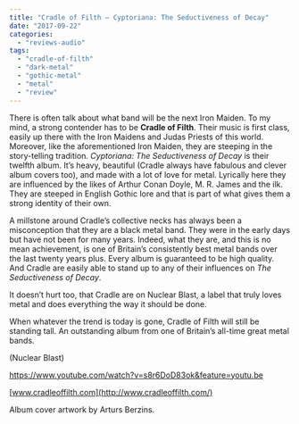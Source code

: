 ```yaml
---
title: "Cradle of Filth – Cyptoriana: The Seductiveness of Decay"
date: "2017-09-22"
categories: 
  - "reviews-audio"
tags: 
  - "cradle-of-filth"
  - "dark-metal"
  - "gothic-metal"
  - "metal"
  - "review"
---
```


There is often talk about what band will be the next Iron Maiden. To my mind, a strong contender has to be **Cradle of Filth**. Their music is first class, easily up there with the Iron Maidens and Judas Priests of this world. Moreover, like the aforementioned Iron Maiden, they are steeping in the story-telling tradition. _Cyptoriana: The Seductiveness of Decay_ is their twelfth album. It’s heavy, beautiful (Cradle always have fabulous and clever album covers too), and made with a lot of love for metal. Lyrically here they are influenced by the likes of Arthur Conan Doyle, M. R. James and the ilk. They are steeped in English Gothic lore and that is part of what gives them a strong identity of their own.

A millstone around Cradle’s collective necks has always been a misconception that they are a black metal band. They were in the early days but have not been for many years. Indeed, what they are, and this is no mean achievement, is one of Britain’s consistently best metal bands over the last twenty years plus. Every album is guaranteed to be high quality. And Cradle are easily able to stand up to any of their influences on _The Seductiveness of Decay_.

It doesn’t hurt too, that Cradle are on Nuclear Blast, a label that truly loves metal and does everything the way it should be done.

When whatever the trend is today is gone, Cradle of Filth will still be standing tall. An outstanding album from one of Britain’s all-time great metal bands.

(Nuclear Blast)

https://www.youtube.com/watch?v=s8r6DoD83ok&feature=youtu.be

[www.cradleoffilth.com](http://www.cradleoffilth.com/)

Album cover artwork by Arturs Berzins.
